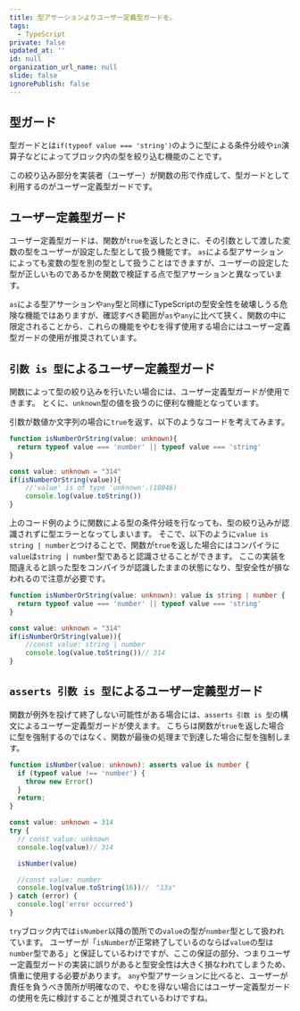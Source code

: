 ```yaml
---
title: 型アサーションよりユーザー定義型ガードを。
tags:
  - TypeScript
private: false
updated_at: ''
id: null
organization_url_name: null
slide: false
ignorePublish: false
---
```

## 型ガード
型ガードとは`if(typeof value === 'string')`のように型による条件分岐や`in`演算子などによってブロック内の型を絞り込む機能のことです。

この絞り込み部分を実装者（ユーザー）が関数の形で作成して、型ガードとして利用するのがユーザー定義型ガードです。
## ユーザー定義型ガード
ユーザー定義型ガードは、関数が`true`を返したときに、その引数として渡した変数の型をユーザーが設定した型として扱う機能です。
`as`による型アサーションによっても変数の型を別の型として扱うことはできますが、ユーザーの設定した型が正しいものであるかを関数で検証する点で型アサーションと異なっています。

`as`による型アサーションや`any`型と同様にTypeScriptの型安全性を破壊しうる危険な機能ではありますが、確認すべき範囲が`as`や`any`に比べて狭く、関数の中に限定されることから、これらの機能をやむを得ず使用する場合にはユーザー定義型ガードの使用が推奨されています。
## `引数 is 型`によるユーザー定義型ガード
関数によって型の絞り込みを行いたい場合には、ユーザー定義型ガードが使用できます。
とくに、`unknown`型の値を扱うのに便利な機能となっています。

引数が数値か文字列の場合に`true`を返す、以下のようなコードを考えてみます。
```ts
function isNumberOrString(value: unknown){
  return typeof value === 'number' || typeof value === 'string' 
}

const value: unknown = "314"
if(isNumberOrString(value)){
    //'value' is of type 'unknown'.(18046)
    console.log(value.toString())
}
```
上のコード例のように関数による型の条件分岐を行なっても、型の絞り込みが認識されずに型エラーとなってしまいます。
そこで、以下のように`value is string | number`とつけることで、関数が`true`を返した場合にはコンパイラに`value`は`string | number`型であると認識させることができます。
ここの実装を間違えると誤った型をコンパイラが認識したままの状態になり、型安全性が損なわれるので注意が必要です。
```ts
function isNumberOrString(value: unknown): value is string | number {
  return typeof value === 'number' || typeof value === 'string' 
}

const value: unknown = "314"
if(isNumberOrString(value)){
    //const value: string | number
    console.log(value.toString())// 314
}
```
## `asserts 引数 is 型`によるユーザー定義型ガード
関数が例外を投げて終了しない可能性がある場合には、`asserts 引数 is 型`の構文によるユーザー定義型ガードが使えます。
こちらは関数が`true`を返した場合に型を強制するのではなく、関数が最後の処理まで到達した場合に型を強制します。
```ts
function isNumber(value: unknown): asserts value is number {
  if (typeof value !== 'number') {
    throw new Error()
  }
  return;
}

const value: unknown = 314
try {
  // const value: unknown
  console.log(value)// 314

  isNumber(value)

  //const value: number
  console.log(value.toString(16))//　"13a" 
} catch (error) {
  console.log('error occurred')
}
```
`try`ブロック内では`isNumber`以降の箇所での`value`の型が`number`型として扱われています。
ユーザーが「`isNumber`が正常終了しているのならば`value`の型は`number`型である」と保証しているわけですが、ここの保証の部分、つまりユーザー定義型ガードの実装に誤りがあると型安全性は大きく損なわれてしまうため、慎重に使用する必要があります。
`any`や型アサーションに比べると、ユーザーが責任を負うべき箇所が明確なので、やむを得ない場合にはユーザー定義型ガードの使用を先に検討することが推奨されているわけですね。